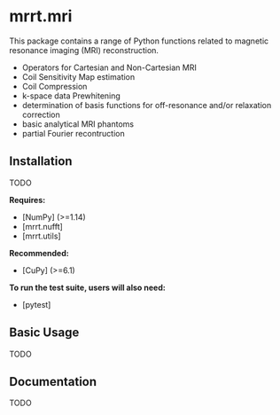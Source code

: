 
mrrt.mri
========

This package contains a range of Python functions related to magnetic resonance
imaging (MRI) reconstruction.

- Operators for Cartesian and Non-Cartesian MRI
- Coil Sensitivity Map estimation
- Coil Compression
- k-space data Prewhitening
- determination of basis functions for off-resonance and/or relaxation correction
- basic analytical MRI phantoms
- partial Fourier recontruction

Installation
------------

TODO

**Requires:**

- [NumPy]  (>=1.14)
- [mrrt.nufft]
- [mrrt.utils]

**Recommended:**

- [CuPy]  (>=6.1)

**To run the test suite, users will also need:**

- [pytest]

Basic Usage
------------
TODO

Documentation
------------
TODO
